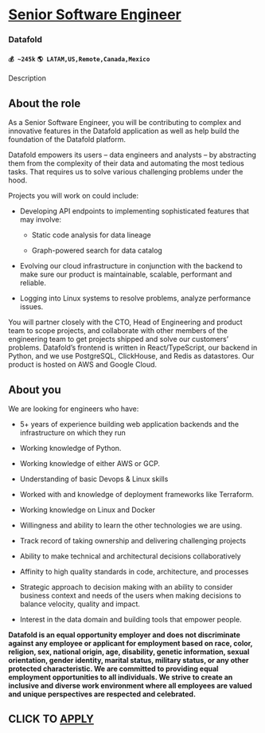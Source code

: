 # [Senior Software Engineer](https://www.remotewlb.com/apply/senior-software-engineer-84431)  
### Datafold  
#### `💰 ~245k` `🌎 LATAM,US,Remote,Canada,Mexico`  

Description

## **About the role**

As a Senior Software Engineer, you will be contributing to complex and innovative features in the Datafold application as well as help build the foundation of the Datafold platform.

Datafold empowers its users – data engineers and analysts – by abstracting them from the complexity of their data and automating the most tedious tasks. That requires us to solve various challenging problems under the hood.

Projects you will work on could include:

  * Developing API endpoints to implementing sophisticated features that may involve:

    * Static code analysis for data lineage

    * Graph-powered search for data catalog

  * Evolving our cloud infrastructure in conjunction with the backend to make sure our product is maintainable, scalable, performant and reliable.

  * Logging into Linux systems to resolve problems, analyze performance issues.

You will partner closely with the CTO, Head of Engineering and product team to scope projects, and collaborate with other members of the engineering team to get projects shipped and solve our customers’ problems. Datafold’s frontend is written in React/TypeScript, our backend in Python, and we use PostgreSQL, ClickHouse, and Redis as datastores. Our product is hosted on AWS and Google Cloud.

##  **About you**

We are looking for engineers who have:

  * 5+ years of experience building web application backends and the infrastructure on which they run

  * Working knowledge of Python.

  * Working knowledge of either AWS or GCP.

  * Understanding of basic Devops & Linux skills

  * Worked with and knowledge of deployment frameworks like Terraform.

  * Working knowledge on Linux and Docker

  * Willingness and ability to learn the other technologies we are using.

  * Track record of taking ownership and delivering challenging projects

  * Ability to make technical and architectural decisions collaboratively

  * Affinity to high quality standards in code, architecture, and processes

  * Strategic approach to decision making with an ability to consider business context and needs of the users when making decisions to balance velocity, quality and impact.

  * Interest in the data domain and building tools that empower people.

 **Datafold is an equal opportunity employer and does not discriminate against any employee or applicant for employment based on race, color, religion, sex, national origin, age, disability, genetic information, sexual orientation, gender identity, marital status, military status, or any other protected characteristic. We are committed to providing equal employment opportunities to all individuals. We strive to create an inclusive and diverse work environment where all employees are valued and unique perspectives are respected and celebrated.**

  
## CLICK TO [APPLY](https://www.remotewlb.com/apply/senior-software-engineer-84431)

